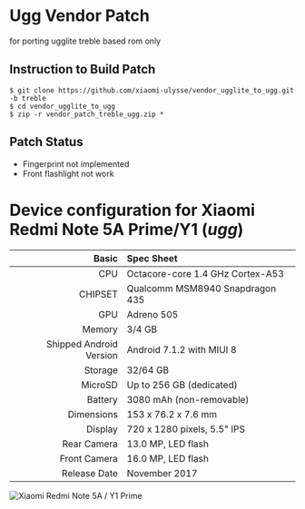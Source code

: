 # Ugg Vendor Patch
for porting ugglite treble based rom only

## Instruction to Build Patch
```
$ git clone https://github.com/xiaomi-ulysse/vendor_ugglite_to_ugg.git -b treble
$ cd vendor_ugglite_to_ugg
$ zip -r vendor_patch_treble_ugg.zip *
```
## Patch Status
- Fingerprint not implemented
- Front flashlight not work

Device configuration for Xiaomi Redmi Note 5A Prime/Y1 (_ugg_)
=====================================================

Basic   | Spec Sheet
-------:|:-------------------------
CPU     | Octacore-core 1.4 GHz Cortex-A53
CHIPSET | Qualcomm MSM8940 Snapdragon 435
GPU     | Adreno 505
Memory  | 3/4 GB
Shipped Android Version | Android 7.1.2 with MIUI 8
Storage | 32/64 GB
MicroSD | Up to 256 GB (dedicated)
Battery | 3080 mAh (non-removable)
Dimensions | 153 x 76.2 x 7.6 mm
Display | 720 x 1280 pixels, 5.5" IPS
Rear Camera  | 13.0 MP, LED flash
Front Camera | 16.0 MP, LED flash
Release Date | November 2017

![Xiaomi Redmi Note 5A / Y1 Prime](https://souqcms.s3.amazonaws.com/spring/images/2017/Xiaomi/Redmi-Note-5A-Dual-Sim/4-Redmi-Note-5A-Dual-Sim-Grey.jpg "Xiaomi Redmi Note 5A/Y1 Prime")

